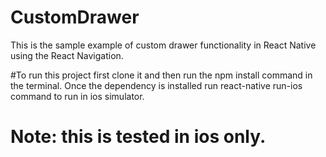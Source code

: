 # CustomDrawer
This is the sample example of custom drawer functionality in React Native using the React Navigation.

#To run this project first clone it and then run the npm install command in the terminal. Once the dependency is installed run react-native run-ios command to run in ios simulator.

# Note: this is tested in ios only.
